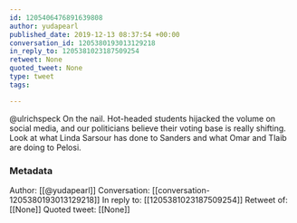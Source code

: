 ```yaml
---
id: 1205406476891639808
author: yudapearl
published_date: 2019-12-13 08:37:54 +00:00
conversation_id: 1205380193013129218
in_reply_to: 1205381023187509254
retweet: None
quoted_tweet: None
type: tweet
tags:

---
```


@ulrichspeck On the nail. Hot-headed students hijacked the volume on social media, and our politicians believe their voting  base is really shifting. Look at what Linda Sarsour has done to Sanders and what Omar and Tlaib are doing to Pelosi.

### Metadata

Author: [[@yudapearl]]
Conversation: [[conversation-1205380193013129218]]
In reply to: [[1205381023187509254]]
Retweet of: [[None]]
Quoted tweet: [[None]]
